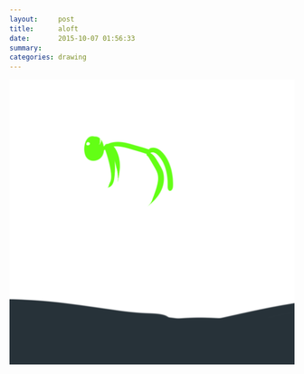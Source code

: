 ```yaml
---
layout:     post
title:      aloft
date:       2015-10-07 01:56:33
summary:    
categories: drawing
---
```

![aloft](/images/diary/aloft.png "I am tooooooo lazy.")

